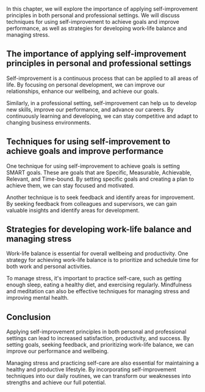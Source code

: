 
In this chapter, we will explore the importance of applying self-improvement principles in both personal and professional settings. We will discuss techniques for using self-improvement to achieve goals and improve performance, as well as strategies for developing work-life balance and managing stress.

The importance of applying self-improvement principles in personal and professional settings
--------------------------------------------------------------------------------------------

Self-improvement is a continuous process that can be applied to all areas of life. By focusing on personal development, we can improve our relationships, enhance our wellbeing, and achieve our goals.

Similarly, in a professional setting, self-improvement can help us to develop new skills, improve our performance, and advance our careers. By continuously learning and developing, we can stay competitive and adapt to changing business environments.

Techniques for using self-improvement to achieve goals and improve performance
------------------------------------------------------------------------------

One technique for using self-improvement to achieve goals is setting SMART goals. These are goals that are Specific, Measurable, Achievable, Relevant, and Time-bound. By setting specific goals and creating a plan to achieve them, we can stay focused and motivated.

Another technique is to seek feedback and identify areas for improvement. By seeking feedback from colleagues and supervisors, we can gain valuable insights and identify areas for development.

Strategies for developing work-life balance and managing stress
---------------------------------------------------------------

Work-life balance is essential for overall wellbeing and productivity. One strategy for achieving work-life balance is to prioritize and schedule time for both work and personal activities.

To manage stress, it's important to practice self-care, such as getting enough sleep, eating a healthy diet, and exercising regularly. Mindfulness and meditation can also be effective techniques for managing stress and improving mental health.

Conclusion
----------

Applying self-improvement principles in both personal and professional settings can lead to increased satisfaction, productivity, and success. By setting goals, seeking feedback, and prioritizing work-life balance, we can improve our performance and wellbeing.

Managing stress and practicing self-care are also essential for maintaining a healthy and productive lifestyle. By incorporating self-improvement techniques into our daily routines, we can transform our weaknesses into strengths and achieve our full potential.
